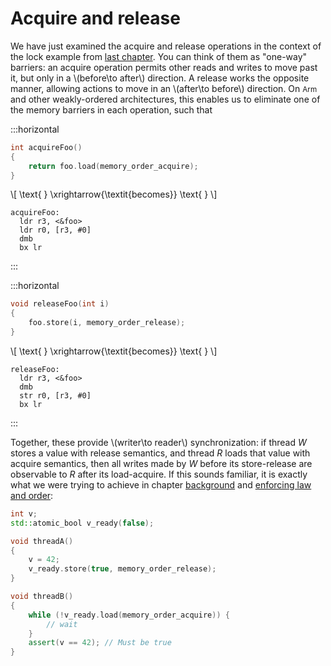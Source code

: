 # Acquire and release

We have just examined the acquire and release operations in the context of the lock example from [last chapter](/do_we_always_need_seq-cst.html).
You can think of them as "one-way" barriers: an acquire operation permits other reads and writes to move past it,
but only in a \\(before\to after\\) direction.
A release works the opposite manner, allowing actions to move in an \\(after\to before\\) direction.
On <small>Arm</small> and other weakly-ordered architectures, this enables us to eliminate one of the memory barriers in each operation,
such that

:::horizontal
```cpp
int acquireFoo()
{
    return foo.load(memory_order_acquire);
}
```
\\[
\text{ } \xrightarrow{\textit{becomes}} \text{ }
\\]
```armasm
acquireFoo:
  ldr r3, <&foo>
  ldr r0, [r3, #0]
  dmb
  bx lr
```
:::

:::horizontal
```cpp
void releaseFoo(int i)
{
    foo.store(i, memory_order_release);
}
```
\\[
\text{ } \xrightarrow{\textit{becomes}} \text{ }
\\]
```armasm
releaseFoo:
  ldr r3, <&foo>
  dmb
  str r0, [r3, #0]
  bx lr
```
:::

Together, these provide \\(writer\to reader\\) synchronization:
if thread *W* stores a value with release semantics,
and thread *R* loads that value with acquire semantics,
then all writes made by *W* before its store-release are observable to *R* after its load-acquire.
If this sounds familiar, it is exactly what we were trying to achieve in
chapter [background](/background.html) and [enforcing law and order](/enforcing_law_and_order.html):
```cpp
int v;
std::atomic_bool v_ready(false);

void threadA()
{
    v = 42;
    v_ready.store(true, memory_order_release);
}

void threadB()
{
    while (!v_ready.load(memory_order_acquire)) {
        // wait
    }
    assert(v == 42); // Must be true
}
```

